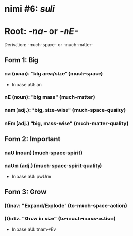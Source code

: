 # nimi #6: *suli*
# Root: *-na-* or *-nE-*
Derivation: -much-space- or -much-matter-

## Form 1: Big
### na (noun): "big area/size" (much-space)
* In base aUI: an
### nE (noun): "big mass" (much-matter)
### nam (adj.): "big, size-wise" (much-space-quality)
### nEm (adj.) "big, mass-wise" (much-matter-quality)

## Form 2: Important
### naU (noun) (much-space-spirit)
### naUm (adj.) (much-space-spirit-quality)
* In base aUI: pwUrm

## Form 3: Grow
### (t)nav: "Expand/Explode" (to-much-space-action)
### (t)nEv: "Grow in size" (to-much-mass-action)
* In base aUI: tnam-vEv
